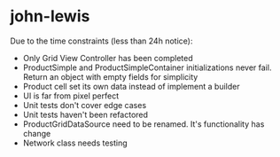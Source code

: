 # john-lewis

Due to the time constraints (less than 24h notice):
- Only Grid View Controller has been completed
- ProductSimple and ProductSimpleContainer initializations never fail. Return an object with empty fields for simplicity
- Product cell set its own data instead of implement a builder
- UI is far from pixel perfect
- Unit tests don't cover edge cases
- Unit tests haven't been refactored
- ProductGridDataSource need to be renamed. It's functionality has change
- Network class needs testing
